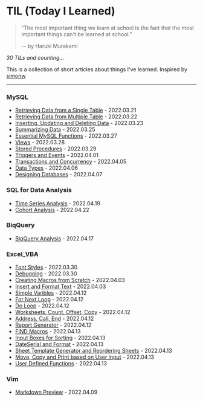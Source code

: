 # TIL (Today I Learned)

> “The most important thing we learn at school is the fact that the most important things can't be learned at school.”
> 
> -- by Haruki Murakami

_30 TILs and counting..._

This is a collection of short articles about things I've learned. Inspired by [simonw](https://github.com/simonw/til)

---

### MySQL

- [Retrieving Data from a Single Table](MySQL/retrieving-data-from-a-single-table.md) - 2022.03.21
- [Retrieving Data from Multiple Table](MySQL/retrieving-data-from-multiple-table.md) - 2022.03.22
- [Inserting, Updating and Deleting Data](MySQL/inserting-updating-and-deleting-data.md) - 2022.03.23
- [Summarizing Data](MySQL/summarizing-data.md) - 2022.03.25
- [Essential MySQL Functions](MySQL/essential-mysql-functions.md) - 2022.03.27
- [Views](MySQL/views.md) - 2022.03.28
- [Stored Procedures](MySQL/stored-procedures.md) - 2022.03.29
- [Triggers and Events](MySQL/triggers-and-events.md) - 2022.04.01
- [Transactions and Concurrency](MySQL/transactions-and-concurrency.md) - 2022.04.05
- [Data Types](MySQL/data-types.md) - 2022.04.06
- [Designing Databases](MySQL/designing-databases.md) - 2022.04.07

### SQL for Data Analysis

- [Time Series Analysis](DataAnalysis/TimeSeriesAnalysis/time-series-analysis.ipynb) - 2022.04.19
- [Cohort Analysis](DataAnalysis/CohortAnalysis/cohort-analysis.ipynb) - 2022.04.22

### BiqQuery

- [BiqQuery Analysis](BigQuery/google-analytics-data.ipynb) - 2022.04.17

### Excel_VBA

- [Font Styles](Excel_VBA/font-styles.md) - 2022.03.30
- [Debugging](Excel_VBA/debugging.md) - 2022.03.30
- [Creating Macros from Scratch](Excel_VBA/creating-macros-from-scratch.md) - 2022.04.03
- [Insert and Format Text](Excel_VBA/insert-and-format-text.md) - 2022.04.03
- [Simple Varibles](Excel_VBA/simple-variables.md) - 2022.04.12
- [For Next Loop](Excel_VBA/for-next-loop.md) - 2022.04.12
- [Do Loop](Excel_VBA/do-loop.md) - 2022.04.12
- [Worksheets, Count, Offset, Copy](Excel_VBA/worksheets-count-offset-copy.md) - 2022.04.12
- [Address, Call, End](Excel_VBA/address-call-end.md) - 2022.04.12
- [Report Generator](Excel_VBA/report-generator.md) - 2022.04.12
- [FIND Macros](Excel_VBA/find-macros.md) - 2022.04.13
- [Input Boxes for Sorting](Excel_VBA/input-boxes-for-sorting.md) - 2022.04.13
- [DateSerial and Format](Excel_VBA/dateserial-and-format.md) - 2022.04.13
- [Sheet Template Generator and Reordering Sheets](Excel_VBA/sheet-template-generator-and-reordering-sheets.md) - 2022.04.13
- [Move, Copy and Print based on User Input](Excel_VBA/move-copy-and-print-based-on-user-input.md) - 2022.04.13
- [User Defined Functions](Excel_VBA/user-defined-functions.md) - 2022.04.13

### Vim

- [Markdown Preview](Vim/markdown-preview.md) - 2022.04.09
